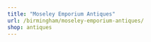 ```yaml
---
title: "Moseley Emporium Antiques"
url: /birmingham/moseley-emporium-antiques/
shop: antiques
---
```

